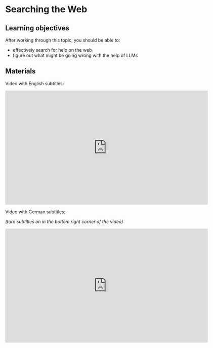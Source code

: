 # Searching the Web

## Learning objectives

After working through this topic, you should be able to:

- effectively search for help on the web
- figure out what might be going wrong with the help of LLMs

## Materials

Video with English subtitles:

<iframe
  src="https://electure.uni-bonn.de/paella7/ui/watch.html?id=XXXXX"
  width="640"
  height="360"
  frameborder="0"
  allowfullscreen
></iframe>

Video with German subtitles:

*(turn subtitles on in the bottom right corner of the video)*

<iframe
  src="https://electure.uni-bonn.de/paella7/ui/watch.html?id=XXXXX"
  width="640"
  height="360"
  frameborder="0"
  allowfullscreen
></iframe>
